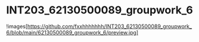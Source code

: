 # INT203_62130500089_groupwork_6
!images[https://github.com/fxxhhhhhhh/INT203_62130500089_groupwork_6/blob/main/62130500089_groupwork_6/preview.jpg]
